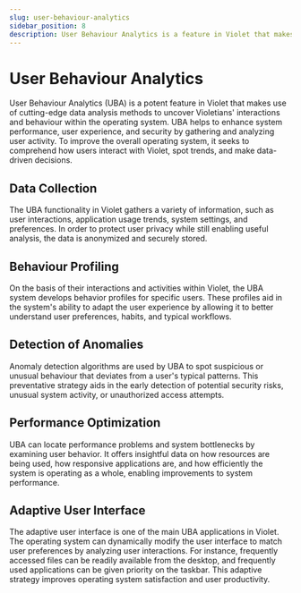 ```yaml
---
slug: user-behaviour-analytics
sidebar_position: 8
description: User Behaviour Analytics is a feature in Violet that makes use of cutting-edge data analysis methods to uncover Violetians' interactions and behaviour within the operating system.
---
```


# User Behaviour Analytics

User Behaviour Analytics (UBA) is a potent feature in Violet that makes use of
cutting-edge data analysis methods to uncover Violetians' interactions and behaviour
within the operating system. UBA helps to enhance system performance, user experience,
and security by gathering and analyzing user activity. To improve the overall operating
system, it seeks to comprehend how users interact with Violet, spot trends, and make
data-driven decisions.

## Data Collection

The UBA functionality in Violet gathers a variety of information, such as user
interactions, application usage trends, system settings, and preferences. In order to
protect user privacy while still enabling useful analysis, the data is anonymized and
securely stored.

## Behaviour Profiling

On the basis of their interactions and activities within Violet, the UBA system develops
behavior profiles for specific users. These profiles aid in the system's ability to adapt
the user experience by allowing it to better understand user preferences, habits, and
typical workflows.

## Detection of Anomalies

Anomaly detection algorithms are used by UBA to spot suspicious or unusual behaviour that
deviates from a user's typical patterns. This preventative strategy aids in the early
detection of potential security risks, unusual system activity, or unauthorized access
attempts.

## Performance Optimization

UBA can locate performance problems and system bottlenecks by examining user behavior. It
offers insightful data on how resources are being used, how responsive applications are,
and how efficiently the system is operating as a whole, enabling improvements to system
performance.

## Adaptive User Interface

The adaptive user interface is one of the main UBA applications in Violet. The operating
system can dynamically modify the user interface to match user preferences by analyzing
user interactions. For instance, frequently accessed files can be readily available from
the desktop, and frequently used applications can be given priority on the taskbar. This
adaptive strategy improves operating system satisfaction and user productivity.
